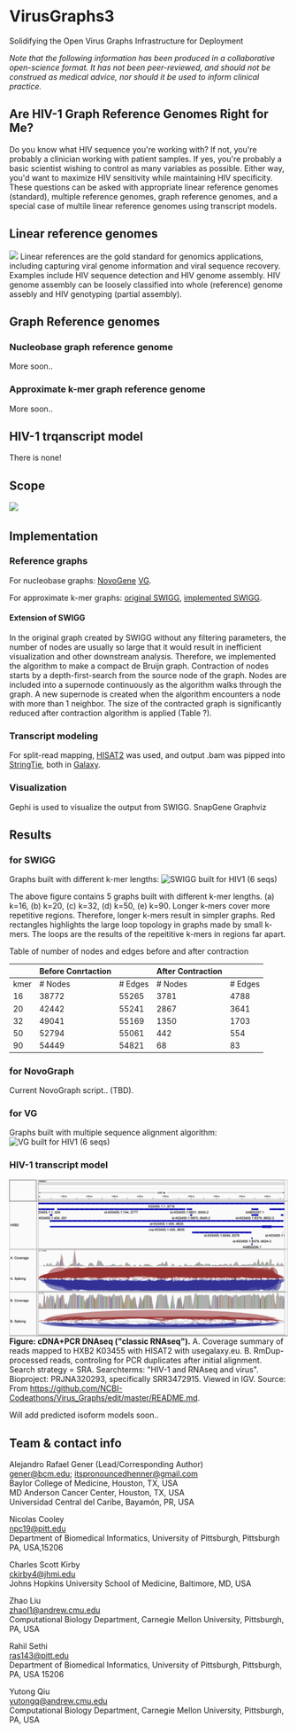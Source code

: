 # VirusGraphs3
Solidifying the Open Virus Graphs Infrastructure for Deployment

*Note that the following information has been produced in a collaborative open-science format. It has not been peer-reviewed, and should not be construed as medical advice, nor should it be used to inform clinical practice.*

## Are HIV-1 Graph Reference Genomes Right for Me?

Do you know what HIV sequence you're working with? If not, you're probably a clinician working with patient samples. If yes, you're probably a basic scientist wishing to control as many variables as possible. Either way, you'd want to maximize HIV sensitivity while maintaining HIV specificity. These questions can be asked with appropriate linear reference genomes (standard), multiple reference genomes, graph reference genomes, and a special case of multile linear reference genomes using transcript models.

## Linear reference genomes

![](https://github.com/NCBI-Codeathons/VirusGraphs3/blob/master/limit_of_linear.png)
Linear references are the gold standard for genomics applications, including capturing viral genome information and viral sequence recovery. Examples include HIV sequence detection and HIV genome assembly. HIV genome assembly can be loosely classified into whole (reference) genome assebly and HIV genotyping (partial assembly).

## Graph Reference genomes

### Nucleobase graph reference genome

More soon..

### Approximate k-mer graph reference genome

More soon..

## HIV-1 trqanscript model

There is none!

## Scope

![](https://github.com/NCBI-Codeathons/VirusGraphs3/blob/master/Virus_Graphs_3_Workflow_med_screen.tif)

## Implementation

### Reference graphs

For nucleobase graphs: [NovoGene](https://github.com/NCBI-Hackathons/NovoGraph)
[VG](https://github.com/vgteam/vg).

For approximate k-mer graphs: [original SWIGG](https://github.com/NCBI-Codeathons/SWIGG), [implemented SWIGG](https://github.com/NCBI-Codeathons/Virus_Graphs).

#### Extension of SWIGG
In the original graph created by SWIGG without any filtering parameters, the number of nodes are usually so large that it would result in inefficient visualization and other downstream analysis. Therefore, we implemented the algorithm to make a compact de Bruijn graph. Contraction of nodes starts by a depth-first-search from the source node of the graph. Nodes are included into a supernode continuously as the algorithm walks through the graph. A new supernode is created when the algorithm encounters a node with more than 1 neighbor. The size of the contracted graph is significantly reduced after contraction algorithm is applied (Table ?).

### Transcript modeling
For split-read mapping, [HISAT2](https://ccb.jhu.edu/software/hisat2/index.shtml) was used, and output .bam was pipped into
[StringTie](https://ccb.jhu.edu/software/stringtie/), both in [Galaxy](usegalaxy.eu).

### Visualization

Gephi is used to visualize the output from SWIGG. 
SnapGene
Graphviz

## Results 

### for SWIGG

Graphs built with different k-mer lengths:
![SWIGG built for HIV1 (6 seqs)](https://github.com/NCBI-Codeathons/VirusGraphs3/blob/master/swigg_figure/HIV2_graph_merged.png)

The above figure contains 5 graphs built with different k-mer lengths. (a) k=16, (b) k=20, (c) k=32, (d) k=50, (e) k=90. Longer k-mers cover more repetitive regions. Therefore, longer k-mers result in simpler graphs. Red rectangles highlights the large loop topology in graphs made by small k-mers. The loops are the results of the repeititive k-mers in regions far apart. 


Table of number of nodes and edges before and after contraction

|      |           Before Conrtaction | |         After Contraction ||
|------|----------|--------------------|---------|-------------------|
| kmer | # Nodes  | # Edges            | # Nodes | # Edges           |
| 16   | 38772   | 55265              | 3781    | 4788              |
| 20   | 42442   | 55241              | 2867    | 3641              |
| 32   | 49041   | 55169              | 1350    | 1703              |
| 50   | 52794   | 55061              | 442     | 554               |
| 90   | 54449   | 54821              | 68      | 83                |



### for NovoGraph

Current NovoGraph script.. (TBD).

### for VG
Graphs built with multiple sequence alignment algorithm:
![VG built for HIV1 (6 seqs)](https://github.com/NCBI-Codeathons/VirusGraphs3/blob/master/vg_prune/msga_index.png)


### HIV-1 transcript model

<img src="igv_snapshot_HXB2-mapping_reads_from_SRR3472915_v2.png"
     alt="Markdown Monster icon"
     style="float: left; margin-right: 10px;" />
**Figure: cDNA+PCR DNAseq ("classic RNAseq").** A. Coverage summary of reads mapped to HXB2 K03455 with HISAT2 with usegalaxy.eu. B. RmDup-processed reads, controling for PCR duplicates after initial alignment. Search strategy = SRA. Searchterms: "HIV-1 and RNAseq and virus". Bioproject: PRJNA320293, specifically SRR3472915. Viewed in IGV.
Source: From https://github.com/NCBI-Codeathons/Virus_Graphs/edit/master/README.md.

Will add predicted isoform models soon..

## Team & contact info

Alejandro Rafael Gener (Lead/Corresponding Author)<br />
gener@bcm.edu; itspronouncedhenner@gmail.com<br />
Baylor College of Medicine, Houston, TX, USA<br />
MD Anderson Cancer Center, Houston, TX, USA<br />
Universidad Central del Caribe, Bayamón, PR, USA<br />

Nicolas Cooley<br />
npc19@pitt.edu<br />
Department of Biomedical Informatics, University of Pittsburgh, Pittsburgh PA, USA,15206<br />


Charles Scott Kirby<br />
ckirby4@jhmi.edu<br />
Johns Hopkins University School of Medicine, Baltimore, MD, USA<br />

Zhao Liu<br />
zhaol1@andrew.cmu.edu<br />
Computational Biology Department, Carnegie Mellon University, Pittsburgh, PA, USA<br />

Rahil Sethi<br />
ras143@pitt.edu<br />
Department of Biomedical Informatics, University of Pittsburgh, Pittsburgh, PA, USA 15206<br />

Yutong Qiu<br />
yutongq@andrew.cmu.edu<br />
Computational Biology Department, Carnegie Mellon University, Pittsburgh, PA, USA<br />



